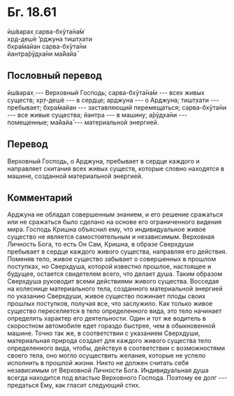 # Бг. 18.61
ӣш́варах̣ сарва-бхӯта̄на̄м̇<br/>
хр̣д-деш́е ’рджуна тишт̣хати<br/>
бхра̄майан сарва-бхӯта̄ни<br/>
йантра̄рӯд̣ха̄ни ма̄йайа̄
## Пословный перевод

ӣш́варах̣ --- Верховный Господь; сарва-бхӯта̄на̄м --- всех живых существ;
хр̣т-деш́е --- в сердце; арджуна --- о Арджуна; тишт̣хати --- пребывает;
бхра̄майан --- заставляющий перемещаться; сарва-бхӯта̄ни --- все живые
существа; йантра --- в машину; а̄рӯд̣ха̄ни --- помещенные; ма̄йайа̄ ---
материальной энергией.

## Перевод

Верховный Господь, о Арджуна, пребывает в сердце каждого и направляет
скитания всех живых существ, которые словно находятся в машине,
созданной материальной энергией.

## Комментарий

Арджуна не обладал совершенным знанием, и его решение сражаться или не
сражаться было сделано на основе его ограниченного видения мира. Господь
Кришна объяснил ему, что индивидуальное живое существо не является
самостоятельным и независимым. Верховная Личность Бога, то есть Он Сам,
Кришна, в образе Сверхдуши пребывает в сердце каждого живого существа,
направляя его действия. Поменяв тело, живое существо забывает о
совершенных в прошлом поступках, но Сверхдуша, которой известно прошлое,
настоящее и будущее, остается свидетелем всего, что делает душа. Таким
образом Сверхдуша руководит всеми действиями живого существа. Восседая
на колеснице материального тела, созданного материальной энергией по
указанию Сверхдуши, живое существо пожинает плоды своих прошлых
поступков, получая все, что заслужило. Как только живое существо
переселяется в тело определенного вида, это тело начинает определять
характер его деятельности. Один и тот же водитель в скоростном
автомобиле едет гораздо быстрее, чем в обыкновенной машине. Точно так
же, в соответствии с указанием Сверхдуши, материальная природа создает
для каждого живого существа тело определенного вида, чтобы, действуя в
соответствии с возможностями своего тела, оно могло осуществить желания,
которые не успело исполнить в прошлой жизни. Никто не должен считать
себя независимым от Верховной Личности Бога. Индивидуальная душа всегда
находится под властью Верховного Господа. Поэтому ее долг --- предаться
Ему, как гласит следующий стих.
